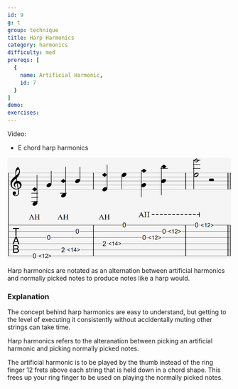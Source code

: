 ```yaml
---
id: 9
g: t
group: technique
title: Harp Harmonics
category: harmonics
difficulty: med
prereqs: [
  {
    name: Artificial Harmonic,
    id: 7
  }
]
demo: 
exercises:
---
```


Video:
- E chord harp harmonics

<div class="tabImg">
  <img src="harp-harmonics.jpg" />
</div>

Harp harmonics are notated as an alternation between artificial harmonics and normally picked notes to produce notes like a harp would.

### Explanation

The concept behind harp harmonics are easy to understand, but getting to the level of executing it consistently without accidentally <span class="tt" data-tip="stopping the strings from ringing">muting</span> other strings can take time.

Harp harmonics refers to the alteranation between picking an artificial harmonic and picking normally picked notes.

The artificial harmonic is to be played by the thumb instead of the ring finger 12 frets above each string that is held down in a chord shape. This frees up your ring finger to be used on playing the normally picked notes.
